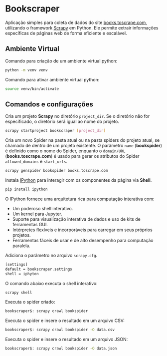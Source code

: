 # Bookscraper

Aplicação simples para coleta de dados do site [books.toscrape.com](https://books.toscrape.com), utilizando o framework [Scrapy](https://docs.scrapy.org/en/latest/) em Python. Ele permite extrair informações específicas de páginas web de forma eficiente e escalável.

## Ambiente Virtual

Comando para criação de um ambiente virtual python:

```bash
python -m venv venv
```

Comando para ativar ambiente virtual python:

```bash
source venv/bin/activate
```

## Comandos e configurações

Cria um projeto **Scrapy** no diretório `project_dir`. Se o diretório não for especificado, o diretório será igual ao nome do projeto.

```bash
scrapy startproject bookscraper [project_dir]
```

Cria um novo Spider na pasta atual ou na pasta spiders do projeto atual, se chamado de dentro de um projeto existente. O parâmetro `name` (**bookspider**) é definido como o nome do Spider, enquanto o `domain/URL` (**books.toscrape.com**) é usado para gerar os atributos do Spider `allowed_domains` e `start_urls`.

```bash
scrapy genspider bookspider books.toscrape.com
```

Instala [IPython](https://ipython.readthedocs.io/en/stable/) para interagir com os componentes da página via **Shell**.

```bash
pip install ipython
```

O IPython fornece uma arquitetura rica para computação interativa com:
- Um poderoso shell interativo.
- Um kernel para Jupyter.
- Suporte para visualização interativa de dados e uso de kits de ferramentas GUI.
- Intérpretes flexíveis e incorporáveis para carregar em seus próprios projetos.
- Ferramentas fáceis de usar e de alto desempenho para computação paralela.

Adiciona o parâmetro no arquivo `scrapy.cfg`.

```bash
[settings]
default = bookscraper.settings
shell = iphyton
```

O comando abaixo executa o shell interativo:

```bash
scrapy shell
```

Executa o spider criado:

```bash
bookscraper$: scrapy crawl bookspider
```

Executa o spider e insere o resultado em um arquivo CSV:

```bash
bookscraper$: scrapy crawl bookspider -O data.csv
```

Executa o spider e insere o resultado em um arquivo JSON:

```bash
bookscraper$: scrapy crawl bookspider -O data.json
```
